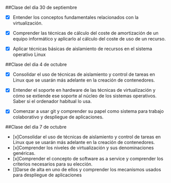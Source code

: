 ##Clase del dia 30 de septiembre
* [x] Entender los conceptos fundamentales relacionados con la virtualización.
* [x] Comprender las técnicas de cálculo del coste de amortización de un equipo informático y aplicarlo al cálculo del coste de uso de un recurso.
* [x] Aplicar técnicas básicas de aislamiento de recursos en el sistema operativo Linux


##Clase del dia 4 de octubre
* [x] Consolidar el uso de técnicas de aislamiento y control de tareas en Linux que se usarán más adelante en la creación de contenedores.
* [x] Entender el soporte en hardware de las técnicas de virtualización y cómo se extiende ese soporte al núcleo de los sistemas operativos. Saber si el ordenador habitual lo usa.
* [x] Comenzar a usar git y comprender su papel como sistema para trabajo colaborativo y despliegue de aplicaciones.
 

##Clase del dia 7 de octubre
* [x]Consolidar el uso de técnicas de aislamiento y control de tareas en Linux que se usarán más adelante en la creación de contenedores.
* [x]Comprender los niveles de virtualización y sus denominaciones genéricas.
* [x]Comprender el concepto de software as a service y comprender los criterios necesarios para su elección.
* []Darse de alta en uno de ellos y comprender los mecanismos usados para despliegue de aplicaciones
